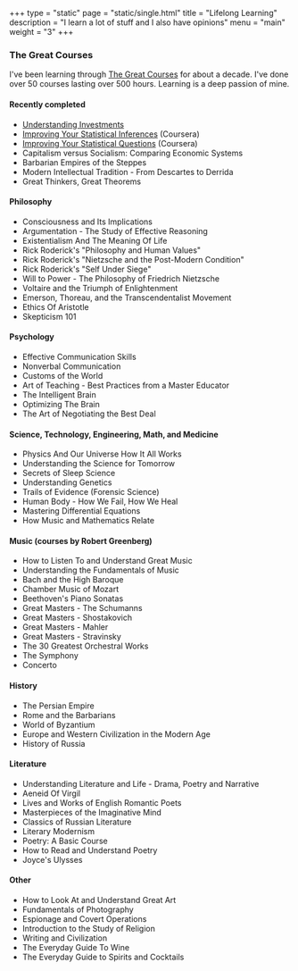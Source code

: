 +++
type = "static"
page = "static/single.html"
title = "Lifelong Learning"
description = "I learn a lot of stuff and I also have opinions"
menu = "main"
weight = "3"
+++

### The Great Courses

I've been learning through [The Great Courses](https://www.thegreatcourses.com/) for about a decade. I've done over 50 courses lasting over 500 hours. Learning is a deep passion of mine.

#### Recently completed

* [Understanding Investments](https://www.thegreatcourses.com/courses/understanding-investments.html)
* [Improving Your Statistical Inferences](https://www.coursera.org/learn/statistical-inferences?) (Coursera)
* [Improving Your Statistical Questions](https://www.coursera.org/learn/improving-statistical-questions) (Coursera)
* Capitalism versus Socialism: Comparing Economic Systems
* Barbarian Empires of the Steppes
* Modern Intellectual Tradition - From Descartes to Derrida
* Great Thinkers, Great Theorems

#### Philosophy

* Consciousness and Its Implications
* Argumentation - The Study of Effective Reasoning
* Existentialism And The Meaning Of Life
* Rick Roderick's "Philosophy and Human Values"
* Rick Roderick's "Nietzsche and the Post-Modern Condition"
* Rick Roderick's "Self Under Siege"
* Will to Power - The Philosophy of Friedrich Nietzsche
* Voltaire and the Triumph of Enlightenment
* Emerson, Thoreau, and the Transcendentalist Movement
* Ethics Of Aristotle
* Skepticism 101

#### Psychology

* Effective Communication Skills
* Nonverbal Communication
* Customs of the World
* Art of Teaching - Best Practices from a Master Educator
* The Intelligent Brain
* Optimizing The Brain
* The Art of Negotiating the Best Deal

#### Science, Technology, Engineering, Math, and Medicine

* Physics And Our Universe How It All Works
* Understanding the Science for Tomorrow
* Secrets of Sleep Science
* Understanding Genetics
* Trails of Evidence (Forensic Science)
* Human Body - How We Fail, How We Heal
* Mastering Differential Equations
* How Music and Mathematics Relate

#### Music (courses by Robert Greenberg)

* How to Listen To and Understand Great Music
* Understanding the Fundamentals of Music
* Bach and the High Baroque
* Chamber Music of Mozart
* Beethoven's Piano Sonatas
* Great Masters - The Schumanns
* Great Masters - Shostakovich
* Great Masters - Mahler
* Great Masters - Stravinsky
* The 30 Greatest Orchestral Works
* The Symphony
* Concerto

#### History

* The Persian Empire
* Rome and the Barbarians
* World of Byzantium
* Europe and Western Civilization in the Modern Age
* History of Russia

#### Literature

* Understanding Literature and Life - Drama, Poetry and Narrative
* Aeneid Of Virgil
* Lives and Works of English Romantic Poets
* Masterpieces of the Imaginative Mind
* Classics of Russian Literature
* Literary Modernism
* Poetry: A Basic Course
* How to Read and Understand Poetry
* Joyce's Ulysses

#### Other

* How to Look At and Understand Great Art
* Fundamentals of Photography
* Espionage and Covert Operations
* Introduction to the Study of Religion
* Writing and Civilization
* The Everyday Guide To Wine
* The Everyday Guide to Spirits and Cocktails


